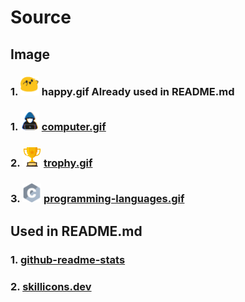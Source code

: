 # Source

## Image

### 1. <img src = "https://github.com/alex-bouget/alex-bouget/blob/main/img/happy.gif?raw=true" width = 30px> happy.gif Already used in README.md

### 1. <img src = "https://github.com/alex-bouget/alex-bouget/blob/main/img/computer.gif?raw=true" width = 30px> [computer.gif](https://tenor.com/fr/view/hydra-we-bhack-gif-20860697)

### 2. <img src = "https://github.com/alex-bouget/alex-bouget/blob/main/img/trophy.gif?raw=true" width = 30px> [trophy.gif](https://tenor.com/fr/view/ahmeteroll-gif-18817208)

### 3. <img src = "https://github.com/alex-bouget/alex-bouget/blob/main/img/programming-languages.gif?raw=true" width = 30px> [programming-languages.gif](https://www.npmjs.com/package/programming-languages-logos?activeTab=explore)

## Used in README.md

### 1. [github-readme-stats](https://github.com/anuraghazra/github-readme-stats)

### 2. [skillicons.dev](https://skillicons.dev)